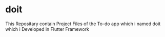 # doit

This Repositary contain Project Files of the To-do app which i named doit
which i Developed in Flutter Framework

